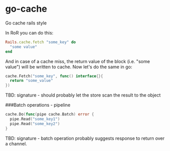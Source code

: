 # go-cache
Go cache rails style

In RoR you can do this:

```ruby
Rails.cache.fetch "some_key" do
  "some value"
end
```

And in case of a cache miss, the return value of the block (i.e. "some value") will be written to cache.
Now let's do the same in go:

```go
cache.Fetch("some_key", func() interface{}{
  return "some_value"
})
```

TBD: signature - should probably let the store scan the result to the object


###Batch operations - pipeline

```go
cache.Do(func(pipe cache.Batch) error {
  pipe.Read("some_key1")
  pipe.Read("some_key2")
}
```

TBD: signature - batch operation probably suggests response to return over a channel.
